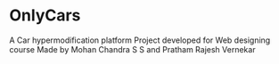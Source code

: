 # OnlyCars
A Car hypermodification platform
Project developed for Web designing course
Made by 
Mohan Chandra S S and Pratham Rajesh Vernekar


